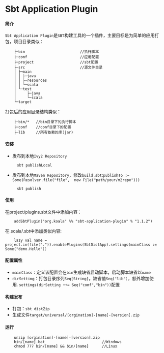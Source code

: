 Sbt Application Plugin
===========

#### 简介
`Sbt Application Plugin`是`SBT`构建工具的一个插件，主要目标是为简单的应用打包，项目目录类似：

        ├─bin                         //执行脚本
        ├─conf                        //应用配置
        ├─project                     //sbt配置
        ├─src                         //源文件目录
        │ ├─main
        │ │ ├─java
        │ │ ├─resources
        │ │ └─scala   
        │ └─test
        │     ├─java
        │     └─scala
        └─target

打包后的应用目录结构类似：

        ├─bin/*   //bin目录下的执行脚本
        ├─conf    //conf目录下的配置
        ├─lib     //所有依赖的库(jar)

#### 安装
+ 发布到本地`Ivy2 Repository`

        sbt publishLocal

+ 发布到本地`Maven Repository`，修改`build.sbt`:`publishTo := Some(Resolver.file("file",  new File("path/your/m2repo")))`

        sbt publish

#### 使用
在project/plugins.sbt文件中添加内容：

        addSbtPlugin("org.koala" %% "sbt-application-plugin" % "1.1.2")

在.scala/.sbt中添加类似内容:    

        lazy val name = project.in(file(".")).enablePlugins(SbtDistApp).settings(mainClass := Some("demo.Hello"))

#### 配置属性
+ `mainClass`：定义该配置会在`bin`生成缺省启动脚本，启动脚本缺省以`name`
+ `dirSetting`：打包目录序列`Seq[String]`，缺省值`Seq("lib")`，额外增加使用`.settings(dirSetting ++= Seq("conf","bin"))`配置

#### 构建发布
+ 打包：`sbt distZip`
+ 生成文件`target/universal/[orgination]-[name]-[version].zip`

#### 运行

        unzip [orgination]-[name]-[version].zip
        bin/[name].bat                          //Windows
        chmod 777 bin/[name] && bin/[name]      //Linux
